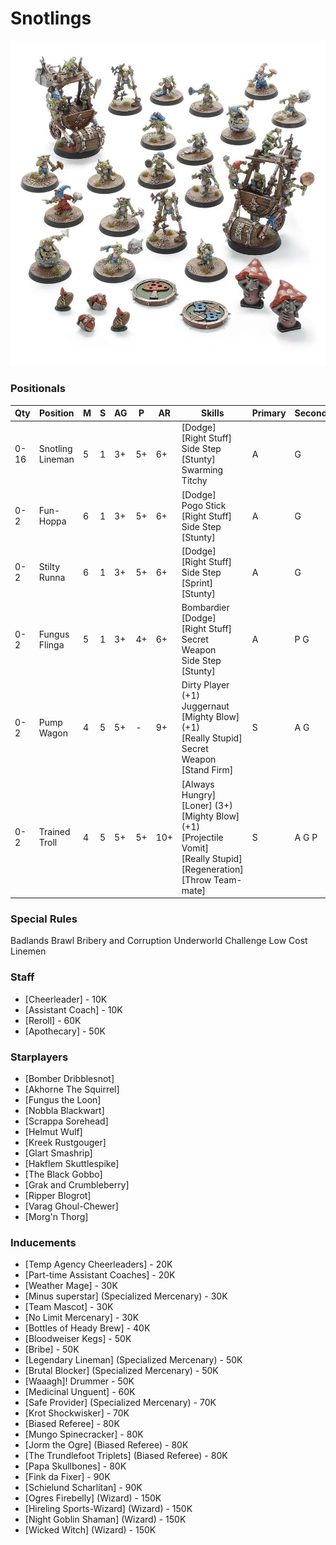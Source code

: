 ﻿# Snotlings

![](../media/teams/CrudCreekNosepickersLead.jpg)

### Positionals

| Qty  | Position         | M | S | AG | P  | AR  | Skills                                                                                                                                          | Primary | Secondary | Cost |
| ---- | ---------------- | - | - | -- | -- | --- | ----------------------------------------------------------------------------------------------------------------------------------------------- | ------- | --------- | ---- |
| 0-16 | Snotling Lineman | 5 | 1 | 3+ | 5+ | 6+  | [Dodge] <br /> [Right Stuff] <br /> Side Step <br /> [Stunty] <br /> Swarming <br /> Titchy                                                         | A       | G         | 15K  |
| 0-2  | Fun-Hoppa        | 6 | 1 | 3+ | 5+ | 6+  | [Dodge] <br /> Pogo Stick <br /> [Right Stuff] <br /> Side Step <br /> [Stunty]                                                                     | A       | G         | 20K  |
| 0-2  | Stilty Runna     | 6 | 1 | 3+ | 5+ | 6+  | [Dodge] <br /> [Right Stuff] <br /> Side Step <br /> [Sprint] <br /> [Stunty]                                                                         | A       | G         | 20K  |
| 0-2  | Fungus Flinga    | 5 | 1 | 3+ | 4+ | 6+  | Bombardier <br /> [Dodge] <br /> [Right Stuff] <br /> Secret Weapon <br /> Side Step <br /> [Stunty]                                                | A       | P G       | 30K  |
| 0-2  | Pump Wagon       | 4 | 5 | 5+ | -  | 9+  | Dirty Player (+1) <br /> Juggernaut <br /> [Mighty Blow] (+1) <br /> [Really Stupid] <br /> Secret Weapon <br /> [Stand Firm]                         | S       | A G       | 105K |
| 0-2  | Trained Troll    | 4 | 5 | 5+ | 5+ | 10+ | [Always Hungry] <br /> [Loner] (3+) <br /> [Mighty Blow] (+1) <br /> [Projectile Vomit] <br /> [Really Stupid] <br /> [Regeneration] <br /> [Throw Team-mate] | S       | A G P     | 115K |

### Special Rules

Badlands Brawl
Bribery and Corruption
Underworld Challenge
Low Cost Linemen

### Staff

* [Cheerleader] - 10K
* [Assistant Coach] - 10K
* [Reroll] - 60K
* [Apothecary]  - 50K

### Starplayers

* [Bomber Dribblesnot]    
* [Akhorne The Squirrel]  
* [Fungus the Loon]       
* [Nobbla Blackwart]      
* [Scrappa Sorehead]      
* [Helmut Wulf]           
* [Kreek Rustgouger]      
* [Glart Smashrip]        
* [Hakflem Skuttlespike]  
* [The Black Gobbo]       
* [Grak and Crumbleberry]   
* [Ripper Blogrot]        
* [Varag Ghoul-Chewer]    
* [Morg'n Thorg]          

### Inducements

* [Temp Agency Cheerleaders] - 20K
* [Part-time Assistant Coaches] - 20K
* [Weather Mage] - 30K
* [Minus superstar] (Specialized Mercenary) - 30K
* [Team Mascot] - 30K
* [No Limit Mercenary] - 30K
* [Bottles of Heady Brew] - 40K
* [Bloodweiser Kegs] - 50K
* [Bribe] - 50K
* [Legendary Lineman] (Specialized Mercenary) - 50K
* [Brutal Blocker] (Specialized Mercenary) - 50K
* [Waaagh]! Drummer - 50K
* [Medicinal Unguent] - 60K
* [Safe Provider] (Specialized Mercenary) - 70K
* [Krot Shockwisker] - 70K
* [Biased Referee] - 80K
* [Mungo Spinecracker] - 80K
* [Jorm the Ogre] (Biased Referee) - 80K
* [The Trundlefoot Triplets] (Biased Referee) - 80K
* [Papa Skullbones] - 80K
* [Fink da Fixer] - 90K
* [Schielund Scharlitan] - 90K
* [Ogres Firebelly] (Wizard) - 150K
* [Hireling Sports-Wizard] (Wizard) - 150K
* [Night Goblin Shaman] (Wizard) - 150K
* [Wicked Witch] (Wizard) - 150K
